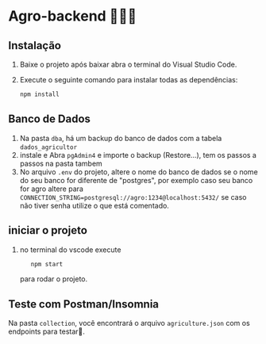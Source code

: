# Agro-backend 🚜🌾🌱

## Instalação

1. Baixe o projeto após baixar abra o terminal do Visual Studio Code.
2. Execute o seguinte comando para instalar todas as dependências:

   ```bash
   npm install
   ```

## Banco de Dados

1. Na pasta `dba`, há um backup do banco de dados com a tabela `dados_agricultor`
2. instale e Abra `pgAdmin4` e importe o backup (Restore...), tem os passos a passos na pasta tambem
3. No arquivo `.env` do projeto, altere o nome do banco de dados se o nome do seu banco for diferente de "postgres", por exemplo caso seu banco for agro altere para `CONNECTION_STRING=postgresql://agro:1234@localhost:5432/` se caso não tiver senha utilize o que está comentado.

## iniciar o projeto

1. no terminal do vscode execute
   ```bash
      npm start
   ```
   para rodar o projeto.

## Teste com Postman/Insomnia

Na pasta `collection`, você encontrará o arquivo `agriculture.json` com os endpoints para testar🧪.


